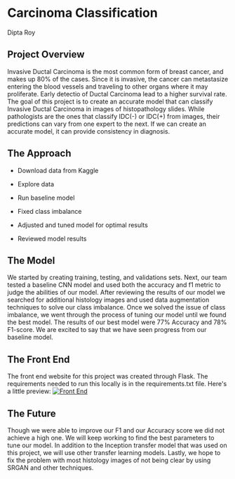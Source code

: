 # Carcinoma Classification
Dipta Roy

## Project Overview
Invasive Ductal Carcinoma is the most common form of breast cancer, and makes up 80% of the cases. Since it is invasive, the cancer can metastasize entering the blood vessels and traveling to other organs where it may proliferate. Early detectio of Ductal Carcinoma lead to a higher survival rate. The goal of this project is to create an accurate model that can classify Invasive Ductal Carcinoma in images of histopathology slides. While pathologists are the ones that classify IDC(-) or IDC(+) from images, their predictions can vary from one expert to the next. If we can create an accurate model, it can provide consistency in diagnosis.

## The Approach
- Download data from Kaggle

- Explore data

- Run baseline model

- Fixed class imbalance

- Adjusted and tuned model for optimal results

- Reviewed model results

## The Model
We started by creating training, testing, and validations sets. Next, our team tested a baseline CNN model and used both the accuracy and f1 metric to judge the abilities of our model. After reviewing the results of our model we searched for additional histology images and used data augmentation techniques to solve our class imbalance. Once we solved the issue of class imbalance, we went through the process of tuning our model until we found the best model. The results of our best model were 77% Accuracy and 78% F1-score. We are excited to say that we have seen progress from our baseline model.

## The Front End
The front end website for this project was created through Flask. The requirements needed to run this locally is in the requirements.txt file.
Here's a little preview:
[![Front End](doc/frontent_youtube.gif)](https://gifs.com/gif/front-end-0YZYNL)

## The Future 
Though we were able to improve our F1 and our Accuracy score we did not achieve a high one. We will keep working to find the best parameters to tune our model. In addition to the Inception transfer model that was used on this project, we will use other transfer learning models. Lastly, we hope to fix the problem with most histology images of not being clear by using SRGAN and other techniques.
